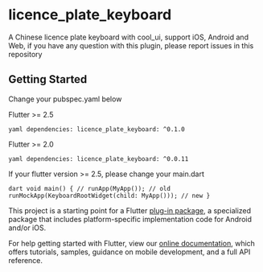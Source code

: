 # licence_plate_keyboard

A Chinese licence plate keyboard with cool_ui, support iOS, Android and Web, if you have any question with this plugin, please report issues in this repository

## Getting Started

Change your pubspec.yaml below

Flutter >= 2.5

`yaml
dependencies:
  licence_plate_keyboard: ^0.1.0
`

Flutter >= 2.0

`yaml
dependencies:
  licence_plate_keyboard: ^0.0.11
`

If your flutter version >= 2.5, please change your main.dart

`dart
void main() {
  // runApp(MyApp()); // old
  runMockApp(KeyboardRootWidget(child: MyApp())); // new
}
`

This project is a starting point for a Flutter
[plug-in package](https://flutter.dev/developing-packages/),
a specialized package that includes platform-specific implementation code for
Android and/or iOS.

For help getting started with Flutter, view our
[online documentation](https://flutter.dev/docs), which offers tutorials,
samples, guidance on mobile development, and a full API reference.

